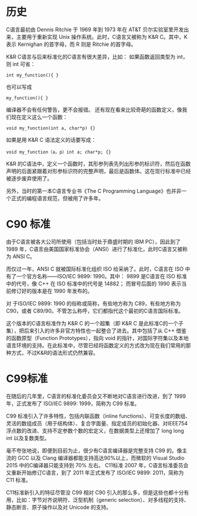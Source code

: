 # 历史

C语言最初由 Dennis Ritchie 于 1969 年到 1973 年在 AT&T 贝尔实验室里开发出来，主要用于重新实现 Unix 操作系统。此时，C语言又被称为 K&R C。其中，K 表示 Kernighan 的首字母，而 R 则是 Ritchie 的首字母。

K&R C语言与后来标准化的C语言有很大差异，比如：
如果函数返回类型为 int，则 int 可省：
```
int my_function(){ }
```

也可以写成
```
my_function(){ }
```

编译器不会有任何警告，更不会报错。
还有现在看来比较奇葩的函数定义，像我们现在定义这么一个函数：
```
void my_function(int a, char*p) {}
```

如果是用 K&R C 语法定义的话要写成：
```
void my_function（a，p）int a; char*p; {}
```

K&R 的C语法中，定义一个函数时，其形参列表先列出形参的标识符，然后在函数声明的后面紧跟着对形参标识符的完整声明，最后是函数体。这在现行标准中已经被逐步废弃使用了。

另外，当时的第一本C语言专业书《The C Programming Language》也并非一个正式的编程语言规范，但被用了许多年。

# C90 标准

由于C语言被各大公司所使用（包括当时处于鼎盛时期的 IBM PC），因此到了 1989 年，C语言由美国国家标准协会（ANSI）进行了标准化，此时C语言又被称为 ANSI C。

而仅过一年，ANSI C 就被国际标准化组织 ISO 给采纳了。此时，C语言在 ISO 中有了一个官方名称——ISO/IEC 9899: 1990。其中：
9899 是C语言在 ISO 标准中的代号，像 C++ 在 ISO 标准中的代号是 14882；
而冒号后面的 1990 表示当前修订好的版本是在 1990 年发布的。

对 于ISO/IEC 9899: 1990 的俗称或简称，有些地方称为 C89，有些地方称为 C90，或者 C89/90。不管怎么称呼，它们都指代这个最初的C语言国际标准。

这个版本的C语言标准作为 K&R C 的一个超集（即 K&R C 是此标准C的一个子集），把后来引入的许多非官方特性也一起整合了进去。其中包括了从 C++ 借鉴的函数原型（Function Prototypes），指向 void 的指针，对国际字符集以及本地语言环境的支持。在此标准中，尽管已经将函数定义的方式改为现在我们常用的那种方式，不过K&R的语法形式仍然兼容。

# C99标准

在随后的几年里，C语言的标准化委员会又不断地对C语言进行改进，到了 1999 年，正式发布了 ISO/IEC 9899: 1999，简称为 C99 标准。

C99 标准引入了许多特性，包括内联函数（inline functions）、可变长度的数组、灵活的数组成员（用于结构体）、复合字面量、指定成员的初始化器、对IEEE754浮点数的改进、支持不定参数个数的宏定义，在数据类型上还增加了 long long int 以及复数类型。

毫不夸张地说，即便到目前为止，很少有C语言编译器是完整支持 C99 的。像主流的 GCC 以及 Clang 编译器都能支持高达90%以上，而微软的 Visual Studio 2015 中的C编译器只能支持到 70% 左右。
C11标准
2007 年，C语言标准委员会又重新开始修订C语言，到了 2011 年正式发布了 ISO/IEC 9899: 2011，简称为 C11 标准。

C11标准新引入的特征尽管没 C99 相对 C90 引入的那么多，但是这些也都十分有用，比如：字节对齐说明符、泛型机制（generic selection）、对多线程的支持、静态断言、原子操作以及对 Unicode 的支持。
